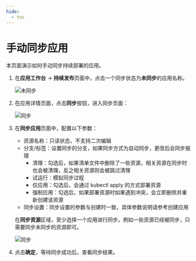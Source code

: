 ```yaml
---
hide:
  - toc
---
```


# 手动同步应用

本页面演示如何手动同步持续部署的应用。

1. 在**应用工作台** -> **持续发布**页面中，点击一个同步状态为**未同步**的应用名称。

    ![未同步](https://docs.daocloud.io/daocloud-docs-images/docs/amamba/images/sync01.png)

1. 在应用详情页面，点击**同步**按钮，进入同步页面：

    ![同步](https://docs.daocloud.io/daocloud-docs-images/docs/amamba/images/sync02.png)

1. 在**同步应用**页面中，配置以下参数：

    - 资源名称：只读状态，不支持二次编辑
    - 分支/标签：设置同步的分支，如果同步方式为自动同步，更改后会同步报错
        - 清理：勾选后，如果清单文件中删除了一些资源，相关资源在同步时也会被清理，反之相关资源则会被跳过清理
        - 试运行：模拟同步过程
        - 仅应用：勾选后，会通过 kubectl apply 的方式部署资源
        - 强制应用：勾选后，如果部署资源时如果遇到冲突，会立即删除并重新创建该资源
    - 同步设置：同步设置的参数与创建时一致，具体参数说明请参考创建应用

    在**同步资源**区域，至少选择一个应用进行同步。例如一些资源已经被同步，只需要同步未同步的资源即可。

    ![同步](https://docs.daocloud.io/daocloud-docs-images/docs/amamba/images/sync03.png)

1. 点击**确定**，等待同步成功后，查看同步结果。
